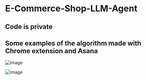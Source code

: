# E-Commerce-Shop-LLM-Agent

## Code is private

## Some examples of the algorithm made with Chrome extension and Asana

![image](https://github.com/DoganK01/E-Commerce-Shop-LLM-Agent/assets/98788987/3e63bcb1-778a-4fbf-926f-c22b72274814)

![image](https://github.com/DoganK01/E-Commerce-Shop-LLM-Agent/assets/98788987/563f9b29-1c90-43dc-8bef-e683cff8b7d6)
